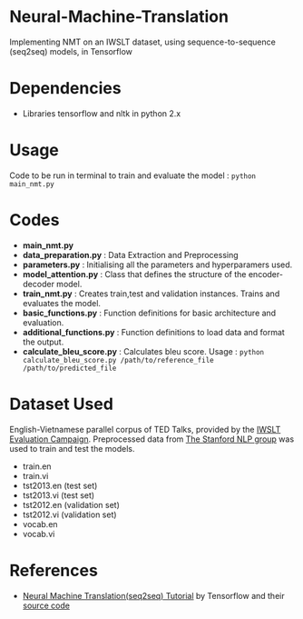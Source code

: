 # Neural-Machine-Translation
Implementing NMT on an IWSLT dataset, using sequence-to-sequence (seq2seq) models, in Tensorflow

# Dependencies
* Libraries tensorflow and nltk in python 2.x

# Usage
Code to be run in terminal to train and evaluate the model : 
`python main_nmt.py`

# Codes
* **main_nmt.py**
* **data_preparation.py** : Data Extraction and Preprocessing
* **parameters.py** : Initialising all the parameters and hyperparamers used.
* **model_attention.py** : Class that defines the structure of the encoder-decoder model.
* **train_nmt.py** : Creates train,test and validation instances. Trains and evaluates the model.
* **basic_functions.py** : Function definitions for basic architecture and evaluation.
* **additional_functions.py** : Function definitions to load data and format the output.
* **calculate\_bleu\_score.py** : Calculates bleu score. Usage : `python calculate_bleu_score.py /path/to/reference_file /path/to/predicted_file`

# Dataset Used
English-Vietnamese parallel corpus of TED Talks, provided by the [IWSLT Evaluation Campaign](https://sites.google.com/site/iwsltevaluation2015/).
Preprocessed data from [The Stanford NLP group](https://nlp.stanford.edu/projects/nmt/) was used to train and test the models.
* train.en
* train.vi
* tst2013.en (test set)
* tst2013.vi (test set)
* tst2012.en (validation set)
* tst2012.vi (validation set)
* vocab.en
* vocab.vi

# References
* [Neural Machine Translation(seq2seq) Tutorial](https://www.tensorflow.org/tutorials/seq2seq) by Tensorflow and their [source code](https://github.com/tensorflow/nmt) 